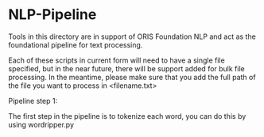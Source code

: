 # NLP-Pipeline
Tools in this directory are in support of ORIS Foundation NLP and act as the foundational pipeline for text processing. 

Each of these scripts in current form will need to have a single file specified, but in the near future, there will be support added for bulk file processing.
In the meantime, please make sure that you add the full path of the file you want to process in <filename.txt>

Pipeline step 1:

The first step in the pipeline is to tokenize each word, you can do this by using wordripper.py
